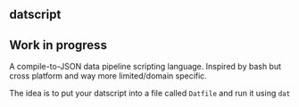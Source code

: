 ## datscript

## Work in progress

A compile-to-JSON data pipeline scripting language. Inspired by bash but cross platform and way more limited/domain specific.

The idea is to put your datscript into a file called `Datfile` and run it using `dat`